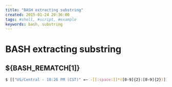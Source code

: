 ```yaml
---
title: "BASH extracting substring"
created: 2015-01-24 20:36:00
tags: #shell, #script, #example
keywords: bash, substring
---
```

# BASH extracting substring

## ${BASH_REMATCH\[1\]}

```bash
$ [["US/Central - 10:26 PM (CST)" =~ -[[:space:]]*([0-9]{2}:[0-9]{2})]] &&  echo ${BASH_REMATCH[1]}
```
